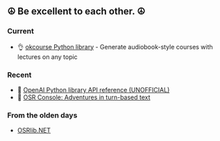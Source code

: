 ## ☮️ Be excellent to each other. ☮️

### Current

- 👌 [okcourse Python library](https://mmacy.github.io/okcourse/) - Generate audiobook-style courses with lectures on any topic

### Recent

- 🐍 [OpenAI Python library API reference (UNOFFICIAL)](https://mmacy.github.io/openai-python/)
- 🎲 [OSR Console: Adventures in turn-based text](https://github.com/osrapps/osr-console)

### From the olden days

-  [OSRlib.NET](https://github.com/mmacy/osrlib-dotnet)
